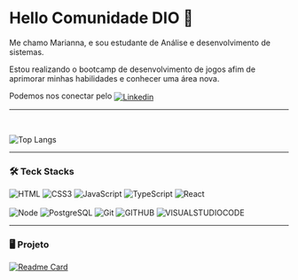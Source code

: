 # Hello Comunidade DIO 👋

Me chamo Marianna, e sou estudante de Análise e desenvolvimento de sistemas.

Estou realizando o bootcamp de desenvolvimento de jogos afim de aprimorar minhas habilidades e conhecer uma área nova. 

Podemos nos conectar pelo <a href="https://www.linkedin.com/in/marianna-r%C3%A9gio-97137925b/">
 <img align="center" src="https://img.shields.io/badge/-LinkedIn-0072b1?style=flat&labelColor=0072b1&logo=linkedin&logoColor=ffffff" alt="Linkedin"/>
</a>

<hr>
<br>

![Top Langs](https://github-readme-stats-git-masterrstaa-rickstaa.vercel.app/api/top-langs/?username=marianna-regio&layout=compact&bg_color=000&border_color=9F81F7&title_color=9F81F7&text_color=FFF)

<hr>

### 🛠️ Teck Stacks


![HTML](https://img.shields.io/badge/-HTML5-232323?style=flat&labelColor=E34F26&logo=html5&logoColor=ffffff)
![CSS3](https://img.shields.io/badge/-CSS3-232323?style=flat&labelColor=1572B6&logo=css3&logoColor=ffffff)
![JavaScript](https://img.shields.io/badge/-JavaScript-232323?style=flat&labelColor=000000&logo=javascript&logoColor=F7DF1E)
![TypeScript](https://img.shields.io/badge/-TypeScript-232323?style=flat&labelColor=000000&logo=typescript&logoColor=3178C6)
![React](https://img.shields.io/badge/-React-232323?style=flat&labelColor=61DAFB&logo=react&logoColor=000000)
<br><br>
![Node](https://img.shields.io/badge/-Node-232323?style=flat&labelColor=000000&logo=nodedotjs&logoColor=339933)
![PostgreSQL](https://img.shields.io/badge/-PostgreSQL-232323?style=flat&labelColor=4169E1&logo=postgresql&logoColor=ffffff)
![Git](https://img.shields.io/badge/-Git-232323?style=flat&labelColor=F05032&logo=git&logoColor=ffffff)
![GITHUB](https://badges.aleen42.com/src/github.svg)
![VISUALSTUDIOCODE](https://img.shields.io/badge/-Visual%20Studio%20Code-232323?style=flat&labelColor=000000&logo=visual-studio-code&logoColor=007ACC)

<hr>

### 🖥️ Projeto

[![Readme Card](https://github-readme-stats.vercel.app/api/pin/?username=marianna-regio&repo=capsule-time)](https://github.com/marianna-regio/capsule-time)

